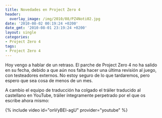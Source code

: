 ```yaml
---
title: Novedades en Project Zero 4
header:
  overlay_image: /img/2010/08/PZ4Noti02.jpg
date: '2010-08-02 00:19:24 +0200'
date_gmt: '2010-08-01 23:19:24 +0200'
layout: single
categories:
- Project Zero 4
tags:
- Project Zero 4
---
```

Hoy vengo a hablar de un retraso. El parche de Project Zero 4 no ha salido 
en su fecha, debido a que aún nos falta hacer una última revisión al juego, 
con testeadores externos. No estoy seguro de lo que tardaremos, pero espero 
que sea cosa de menos de un mes.

A cambio el equipo de traducción ha colgado el tráiler traducido al castellano 
en YouTube, tráiler íntegramente perpetrado por el que os escribe ahora mismo:

{% include video id="onVyBEI-agU" provider="youtube" %}
